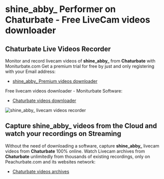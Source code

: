 # shine_abby_ Performer on Chaturbate - Free LiveCam videos downloader

## Chaturbate Live Videos Recorder

Monitor and record livecam videos of **shine_abby_** from **Chaturbate** with Moniturbate.com
Get a premium trial for free by just and only registering with your Email address:
* [shine_abby_ Premium videos downloader](https://moniturbate.com/request-demo-licence-key.html)

Free livecam videos downloader - Moniturbate Software:
* [Chaturbate videos downloader](https://moniturbate.com/moniturbate-download-software.html)

![shine_abby_ livecam videos recorder](https://peachurnet.com/templates/moniturbate-software.png)


## Capture shine_abby_ videos from the Cloud and watch your recordings on Streaming

Without the need of downloading a software, capture **shine_abby_** livecam videos from **Chaturbate** 100% online.
Watch Livecam archives from **Chaturbate** unlimitedly from thousands of existing recordings, only on Peachurbate.com and its websites network:
* [Chaturbate videos archives](https://peachurnet.com/)